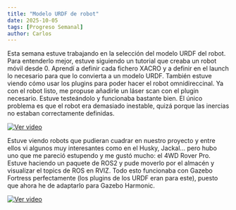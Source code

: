 ```yaml
---
title: "Modelo URDF de robot"
date: 2025-10-05
tags: [Progreso Semanal]
author: Carlos
---
```


Esta semana estuve trabajando en la selección del modelo URDF del robot. Para entenderlo mejor, estuve siguiendo un tutorial que creaba un robot móvil desde 0. Aprendí a definir cada fichero XACRO y a definir en el launch lo necesario para que lo convierta a un modelo URDF. También estuve viendo cómo usar los plugins para poder hacer el robot omnidireccinal. Ya con el robot listo, me propuse añadirle un láser scan con el plugin necesario. Estuve testeándolo y funcionaba bastante bien. El único problema es que el robot era demasiado inestable, quizá porque las inercias no estaban correctamente definidas.



[![Ver video](https://img.youtube.com/vi/vrsqvLxQA1A/0.jpg)](https://www.youtube.com/watch?v=vrsqvLxQA1A)

Estuve viendo robots que pudieran cuadrar en nuestro proyecto y entre ellos vi algunos muy interesantes como en el Husky, Jackal... pero hubo uno que me pareció estupendo y me gustó mucho: el 4WD Rover Pro. Estuve haciendo un paquete de ROS2 y pude moverlo por el almacén y visualizar el topics de ROS en RVIZ. Todo esto funcionaba con Gazebo Fortress perfectamente (los plugins de los URDF eran para este), puesto que ahora he de adaptarlo para Gazebo Harmonic.

[![Ver video](https://img.youtube.com/vi/fcg29ZBtDL4/0.jpg)](https://www.youtube.com/watch?v=fcg29ZBtDL4)
